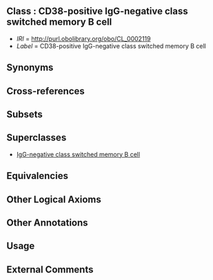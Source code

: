 
## Class : CD38-positive IgG-negative class switched memory B cell

 * *IRI* = http://purl.obolibrary.org/obo/CL_0002119
 * *Label* = CD38-positive IgG-negative class switched memory B cell

## Synonyms


## Cross-references


## Subsets


## Superclasses

 * [IgG-negative class switched memory B cell](../../CL/17/CL_0002117.md)

## Equivalencies


## Other Logical Axioms


## Other Annotations


## Usage


## External Comments

